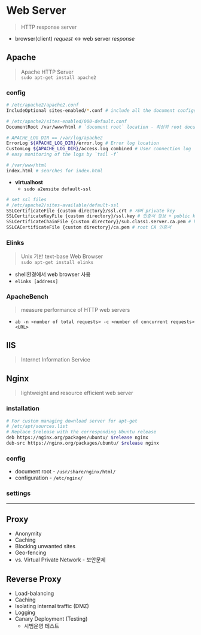 # Web Server

> HTTP response server

- browser(client) _request_ &harr; web server _response_

## Apache

> Apache HTTP Server\
> `sudo apt-get install apache2`

### config

```bash
# /etc/apache2/apache2.conf
IncludeOptional sites-enabled/*.conf # include all the document configs
```

```bash
# /etc/apache2/sites-enabled/000-default.conf
DocumentRoot /var/www/html # `document root` location - 최상위 root document

# APACHE_LOG_DIR == /var/log/apache2
ErrorLog ${APACHE_LOG_DIR}/error.log # Error log location
CustomLog ${APACHE_LOG_DIR}/access.log combined # User connection log
# easy monitoring of the logs by `tail -f`
```

```bash
# /var/www/html
index.html # searches for index.html
```

- **virtualhost**
  - `sudo a2ensite default-ssl`

```bash
# set ssl files
# /etc/apache2/sites-available/default-ssl
SSLCertificateFile {custom directory}/ssl.crt # 서버 private key
SSLCertificateKeyFile {custom directory}/ssl.key # 인증서 정보 + public key
SSLCertificateChainFile {custom directory}/sub.class1.server.ca.pem # hierarchial CA chain file
SSLCACertificateFile {custom directory}/ca.pem # root CA 인증서
```

### Elinks

> Unix 기반 text-base Web Browser\
> `sudo apt-get install elinks`

- shell환경에서 web browser 사용
- `elinks [address]`

### ApacheBench

> measure performance of HTTP web servers

- `ab -n <number of total requests> -c <number of concurrent requests> <URL>`

## IIS

> Internet Information Service

## Nginx

> lightweight and resource efficient web server

### installation

```bash
# For custom managing download server for apt-get
# /etc/apt/sources.list
# Replace $release with the corresponding Ubuntu release
deb https://nginx.org/packages/ubuntu/ $release nginx
deb-src https://nginx.org/packages/ubuntu/ $release nginx
```

### config

- document root - `/usr/share/nginx/html/`
- configuration - `/etc/nginx/`

### settings

---

## Proxy

- Anonymity
- Caching
- Blocking unwanted sites
- Geo-fencing
- vs. Virtual Private Network - 보안문제

## Reverse Proxy

- Load-balancing
- Caching
- Isolating internal traffic (DMZ)
- Logging
- Canary Deployment (Testing)
  - 시범운영 테스트
